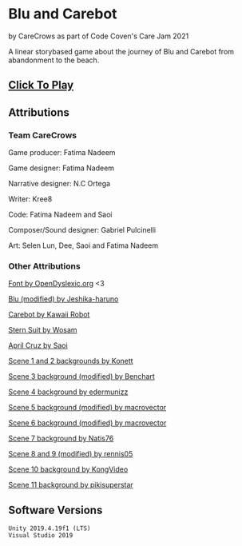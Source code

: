 # Blu and Carebot
by CareCrows as part of Code Coven's Care Jam 2021

A linear storybased game about the journey of Blu and Carebot from abandonment to the beach.

## [Click To Play](https://fat1nad.github.io/Blu-and-Carebot/)

## Attributions

### Team CareCrows

Game producer: Fatima Nadeem

Game designer: Fatima Nadeem

Narrative designer: N.C Ortega

Writer: Kree8

Code: Fatima Nadeem and Saoi

Composer/Sound designer: Gabriel Pulcinelli

Art: Selen Lun, Dee, Saoi and Fatima Nadeem

### Other Attributions

[Font by OpenDyslexic.org](https://opendyslexic.org/) <3


[Blu (modified) by Jeshika-haruno](https://www.clipartmax.com/middle/m2i8G6K9H7K9G6Z5_lauren-sprites-by-jeshika-haruno-wheelchair-sprite/)

[Carebot by Kawaii Robot](https://www.clipartmax.com/middle/m2i8i8G6Z5A0N4b1_kawaii-robot-kawaii-robot/)

[Stern Suit by Wosam](https://favpng.com/png_view/silver-gray-suit-middleaged-man-suit-cartoon-formal-wear-clothing-png/hhDc65R1)

[April Cruz by Saoi](http://elouai.com/gaia/online.php)


[Scene 1 and 2 backgrounds by Konett](https://konett.itch.io/modern-visual-novel-backgrounds)

[Scene 3 background (modified) by Benchart](https://www.dreamstime.com/royalty-free-stock-photography-cartoon-front-door-image24311957)

[Scene 4 background by edermunizz](https://edermunizz.itch.io/pixel-art-forest)

[Scene 5 background (modified) by macrovector](https://www.freepik.com/free-vector/flat-pets-shop-colorful-template-with-facade-store-building-pets-linear-icons-illustration_12858783.htm)

[Scene 6 background (modified) by macrovector](https://www.freepik.com/free-vector/cat-shelter-isometric_6371208.htm)

[Scene 7 background by Natis76](https://www.dreamstime.com/stock-illustration-tropical-beach-background-vector-illustration-image63474393)

[Scene 8 and 9 (modified) by rennis05](https://www.deviantart.com/rennis05/art/Lake-Background-898638103)

[Scene 10 background by KongVideo](https://www.shutterstock.com/video/clip-1011394703-sunset-beach-summer-sale-theme-animated)

[Scene 11 background by pikisuperstar](https://www.freepik.com/free-vector/summer-landscape-background-zoom_9146946.htm)

## Software Versions

    Unity 2019.4.19f1 (LTS)
    Visual Studio 2019
